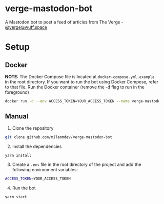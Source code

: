 # verge-mastodon-bot
A Mastodon bot to post a feed of articles from The Verge - [@verge@wuff.space](https://wuff.space/@verge)

# Setup
## Docker
**NOTE:** The Docker Compose file is located at `docker-compose.yml.example` in the root directory. If you want to run the bot using Docker Compose, refer to that file.
Run the Docker container (remove the -d flag to run in the foreground)
```bash
docker run -d --env ACCESS_TOKEN=YOUR_ACCESS_TOKEN --name verge-mastodon-bot ghcr.io/milanmdev/verge-mastodon-bot
```
## Manual
1. Clone the repository
```bash
git clone github.com/milanmdev/verge-mastodon-bot
```
2. Install the dependencies
```bash
yarn install
```
3. Create a `.env` file in the root directory of the project and add the following environment variables:
```bash
ACCESS_TOKEN=YOUR_ACCESS_TOKEN
```
4. Run the bot
```bash
yarn start
```